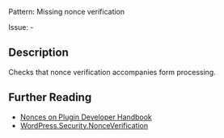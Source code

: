 Pattern: Missing nonce verification

Issue: -

## Description

Checks that nonce verification accompanies form processing.

## Further Reading

* [Nonces on Plugin Developer Handbook](https://developer.wordpress.org/plugins/security/nonces)
* [WordPress.Security.NonceVerification](https://github.com/WordPress/WordPress-Coding-Standards/tree/develop/WordPress/Sniffs/Security/NonceVerificationSniff.php)